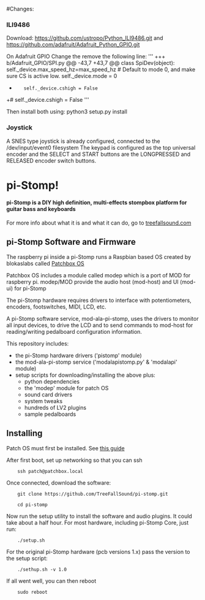 #Changes:
### ILI9486

Download: https://github.com/ustropo/Python_ILI9486.git and https://github.com/adafruit/Adafruit_Python_GPIO.git

On Adafruit GPIO Change the remove the following line:
'''
+++ b/Adafruit_GPIO/SPI.py
@@ -43,7 +43,7 @@ class SpiDev(object):
         self._device.max_speed_hz=max_speed_hz
         # Default to mode 0, and make sure CS is active low.
         self._device.mode = 0
-        self._device.cshigh = False
+#        self._device.cshigh = False
'''

Then install both using: python3 setup.py install

### Joystick

A SNES type joystick is already configured, connected to the /dev/input/event0 filesystem
The keypad is configured as the top universal encoder and the SELECT and START buttons are the LONGPRESSED and RELEASED encoder switch buttons.



# pi-Stomp!
#### pi-Stomp is a DIY high definition, multi-effects stompbox platform for guitar bass and keyboards
For more info about what it is and what it can do, go to [treefallsound.com](https://treefallsound.com)

## pi-Stomp Software and Firmware
The raspberry pi inside a pi-Stomp runs a Raspbian based OS created by blokaslabs called [Patchbox OS](https://blokas.io/patchbox-os/)

Patchbox OS includes a module called modep which is a port of MOD for raspberry pi.  modep/MOD provide the audio host
(mod-host) and UI (mod-ui) for pi-Stomp

The pi-Stomp hardware requires drivers to interface with potentiometers, encoders, footswitches, MIDI, LCD, etc.

A pi-Stomp software service, mod-ala-pi-stomp, uses the drivers to monitor all input devices, to drive the LCD
and to send commands to mod-host for reading/writing pedalboard configuration information.

This repository includes:
* the pi-Stomp hardware drivers ('pistomp' module)
* the mod-ala-pi-stomp service ('modalapistomp.py' & 'modalapi' module)
* setup scripts for downloading/installing the above plus:
  * python dependencies
  * the 'modep' module for patch OS
  * sound card drivers
  * system tweaks
  * hundreds of LV2 plugins
  * sample pedalboards

## Installing
Patch OS must first be installed.  See [this guide](https://blokas.io/patchbox-os/docs/first-run-options/)

After first boot, set up networking so that you can ssh

        ssh patch@patchbox.local
Once connected, download the software:
        
        git clone https://github.com/TreeFallSound/pi-stomp.git
        
        cd pi-stomp
        
Now run the setup utility to install the software and audio plugins.  It could take about a half hour.
For most hardware, including pi-Stomp Core, just run:
        
        ./setup.sh
        
For the original pi-Stomp hardware (pcb versions 1.x) pass the version to the setup script:
        
        ./sethup.sh -v 1.0

If all went well, you can then reboot

        sudo reboot
